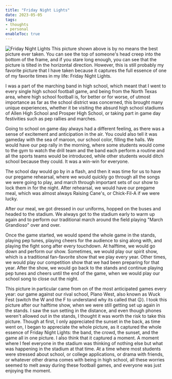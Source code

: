 ```yaml
---
title: "Friday Night Lights" 
date: 2023-05-05
tags:
- thoughts
- personal
enableToc: true
---
```

![Friday Night Lights](/thoughts/images/fnl.jpg)
This picture shown above is by no means the best picture ever taken. You can see the top of someone's head creep into the bottom of the frame, and if you stare long enough, you can see that the picture is tilted in the horizontal direction. However, this is still probably my favorite picture that I have taken because it captures the full essence of one of my favorite times in my life: Friday Night Lights.

I was a part of the marching band in high school, which meant that I went to every single high school football game, and being from the North Texas area, where high school football is, for better or for worse, of utmost importance as far as the school district was concerned, this brought many unique experiences, whether it be visiting the absurd high school stadiums of Allen High School and Prosper High School, or taking part in game day festivities such as pep rallies and marches. 

Going to school on game day always had a different feeling, as there was a sense of excitement and anticipation in the air. You could also tell it was gameday with the sea of maroon, our school color, filling the halls. We would have our pep rally in the morning, where some students would come to the gym to watch the drill team and the band each perform a routine and all the sports teams would be introduced, while other students would ditch school because they could. It was a win-win for everyone.

The school day would go by in a flash, and then it was time for us to have our pregame rehearsal, where we would quickly go through all the songs we were going to play, and march through important sets of our show to lock them in for the night. After rehearsal, we would have our pregame meal, which was almost always Raising Cane's, or Chick-Fil-A if we were lucky.

After our meal, we got dressed in our uniforms, hopped on the buses and headed to the stadium. We always got to the stadium early to warm up again and to perform our traditional march around the field playing "March Grandioso" over and over.

Once the game started, we would spend the whole game in the stands, playing pep tunes, playing cheers for the audience to sing along with, and playing the fight song after every touchdown. At halftime, we would go down and perform our show. Sometimes, we would play our spirit show, which is a traditional fan-favorite show that we play every year. Other times, we would play our competition show that we had been preparing for that year. After the show, we would go back to the stands and continue playing pep tunes and cheers until the end of the game, when we would play our school song to close out the night.

This picture in particular came from on of the most anticipated games every year: our game against our rival school, Plano West, also known as Wuck Fest (switch the W and the F to understand why its called that 😉). I took this picture after our halftime show, when we were still getting set up again in the stands. I saw the sun setting in the distance, and even though phones weren't allowed out in the stands, I thought it was worth the risk to take this picture. Though at first, I only appreciated the sunset in the back, as time went on, I began to appreciate the whole picture, as it captured the whole essence of Friday Night Lights: the band, the crowd, the sunset, and the game all in one picture. I also think that it captured a moment. A moment where I feel everyone in the stadium was thinking of nothing else but what was happening in the stadium at that time. At a time where most students were stressed about school, or college applications, or drama with friends, or whatever other drama comes with being in high school, all these worries seemed to melt away during these football games, and everyone was just enjoying the moment.

